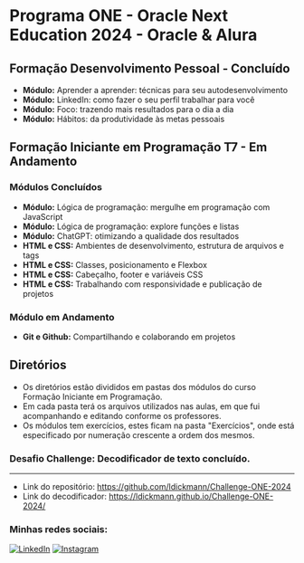 # Programa ONE - Oracle Next Education 2024 - Oracle & Alura

## Formação Desenvolvimento Pessoal - Concluído

* **Módulo:** Aprender a aprender: técnicas para seu autodesenvolvimento
* **Módulo:** LinkedIn: como fazer o seu perfil trabalhar para você
* **Módulo:** Foco: trazendo mais resultados para o dia a dia
* **Módulo:** Hábitos: da produtividade às metas pessoais


## Formação Iniciante em Programação T7 - Em Andamento

### Módulos Concluídos

* **Módulo:** Lógica de programação: mergulhe em programação com JavaScript
* **Módulo:** Lógica de programação: explore funções e listas
* **Módulo:** ChatGPT: otimizando a qualidade dos resultados
* **HTML e CSS:** Ambientes de desenvolvimento, estrutura de arquivos e tags
* **HTML e CSS:** Classes, posicionamento e Flexbox
* **HTML e CSS:** Cabeçalho, footer e variáveis CSS
* **HTML e CSS:** Trabalhando com responsividade e publicação de projetos

### Módulo em Andamento

* **Git e Github:** Compartilhando e colaborando em projetos


## Diretórios
* Os diretórios estão divididos em pastas dos módulos do curso Formação Iniciante em Programação.
* Em cada pasta terá os arquivos utilizados nas aulas, em que fui acompanhando e editando conforme os professores.
* Os módulos tem exercícios, estes ficam na pasta "Exercícios", onde está especificado por numeração crescente a ordem dos mesmos.

### Desafio Challenge: Decodificador de texto concluído.
---

- Link do repositório: https://github.com/ldickmann/Challenge-ONE-2024
- Link do decodificador: https://ldickmann.github.io/Challenge-ONE-2024/


### Minhas redes sociais:

[![LinkedIn](https://img.shields.io/badge/linkedin-%230077B5.svg?style=for-the-badge&logo=linkedin&logoColor=white)](https://linkedin.com/in/lucas-dickmann) [![Instagram](https://img.shields.io/badge/Instagram-%23E4405F.svg?style=for-the-badge&logo=Instagram&logoColor=white)](https://instagram.com/luksdickmann) 

